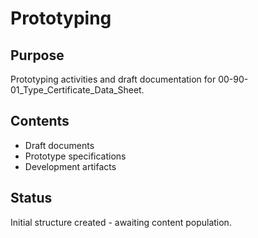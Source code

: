 # Prototyping

## Purpose
Prototyping activities and draft documentation for 00-90-01_Type_Certificate_Data_Sheet.

## Contents
- Draft documents
- Prototype specifications
- Development artifacts

## Status
Initial structure created - awaiting content population.

